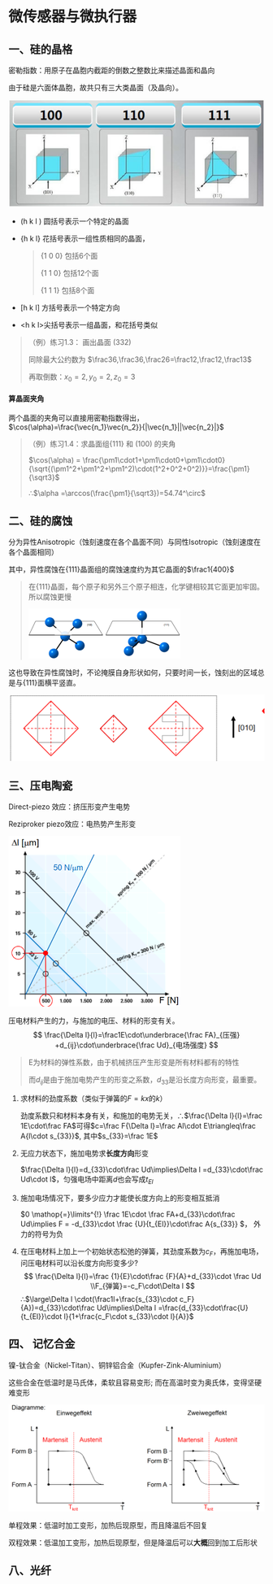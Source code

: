 #  微传感器与微执行器

## 一、硅的晶格

密勒指数：用原子在晶胞内截距的倒数之整数比来描述晶面和晶向

由于硅是六面体晶胞，故共只有三大类晶面（及晶向）。

![miller index](img/cvdd-cutter-1.jpg)

* (h k l ) 圆括号表示一个特定的晶面

* {h k l} 花括号表示一组性质相同的晶面，

  > {1 0 0} 包括6个面
  >
  > {1 1 0} 包括12个面
  >
  > {1 1 1} 包括8个面

* [h k l] 方括号表示一个特定方向
* \<h k l\>尖括号表示一组晶面，和花括号类似

>  （例）练习1.3： 画出晶面 (332)
>
> 同除最大公约数为 $\frac36,\frac36,\frac26=\frac12,\frac12,\frac13$
>
> 再取倒数：$x_0=2,y_0=2,z_0=3$

#### 算晶面夹角

两个晶面的夹角可以直接用密勒指数得出，$\cos(\alpha)=\frac{\vec{n_1}\vec{n_2}}{|\vec{n_1}||\vec{n_2}|}$

> （例）练习1.4：求晶面组{111} 和 (100) 的夹角
>
> $\cos(\alpha) = \frac{\pm1\cdot1+\pm1\cdot0+\pm1\cdot0}{\sqrt{(\pm1^2+\pm1^2+\pm1^2)\cdot(1^2+0^2+0^2)}}=\frac{\pm1}{\sqrt3}$
>
> ∴$\alpha =\arccos(\frac{\pm1}{\sqrt3})=54.74^\circ$

## 二、硅的腐蚀

分为异性Anisotropic（蚀刻速度在各个晶面不同）与同性Isotropic（蚀刻速度在各个晶面相同）

其中，异性腐蚀在{111}晶面组的腐蚀速度约为其它晶面的$\frac1{400}$

> 在{111}晶面，每个原子和另外三个原子相连，化学键相较其它面更加牢固。所以腐蚀更慢
>
> <img src="img/111planeslower.PNG" style="zoom:50%;" />

这也导致在异性腐蚀时，不论掩膜自身形状如何，只要时间一长，蚀刻出的区域总是与{111}面横平竖直。

![](img/111echtlingshape.PNG)

## 三、压电陶瓷

Direct-piezo 效应：挤压形变产生电势

Reziproker piezo效应：电热势产生形变

 <img src="img/piezoeffect.PNG" alt="piezo" style="zoom:60%;" />

压电材料产生的力，与施加的电压、材料的形变有关。
$$
\frac{\Delta l}{l}=\frac1E\cdot\underbrace{\frac FA}_{压强}
+d_{ij}\cdot\underbrace{\frac Ud}_{电场强度}
$$

> E为材料的弹性系数，由于机械挤压产生形变是所有材料都有的特性
>
> 而$d_{ij}$是由于施加电势产生的形变之系数，$d_{33}$是沿长度方向形变，最重要。

1. 求材料的劲度系数（类似于弹簧的$F=kx$的$k$）

   劲度系数只和材料本身有关，和施加的电势无关，∴$\frac{\Delta l}{l}=\frac 1E\cdot\frac FA$可得$c=\frac F{\Delta l}=\frac Al\cdot E\triangleq\frac A{l\cdot s_{33}}$, 其中$s_{33}=\frac 1E$

2. 无应力状态下，施加电势求**长度方向**形变

   $\frac{\Delta l}{l}=d_{33}\cdot\frac Ud\implies\Delta l =d_{33}\cdot\frac Ud\cdot l$，匀强电场中距离$d$也会写成$t_{El}$

3. 施加电场情况下，要多少应力才能使长度方向上的形变相互抵消

   $0 \mathop{=}\limits^{!} \frac 1E\cdot \frac FA+d_{33}\cdot\frac Ud\implies F = -d_{33}\cdot \frac {U}{t_{El}}\cdot\frac A{s_{33}} $， 外力的符号为负

4. 在压电材料上加上一个初始状态松弛的弹簧，其劲度系数为$c_F$，再施加电场，问压电材料可以沿长度方向形变多少?
   $$
   \frac{\Delta l}{l}=\frac {1}{E}\cdot\frac {F}{A}+d_{33}\cdot \frac Ud
   \\F_{弹簧}=-c_F\cdot\Delta l
   $$
   ∴$\large\Delta l \cdot(\frac1l+\frac{s_{33}\cdot c_F}{A})=d_{33}\cdot\frac Ud\implies\Delta l =\frac{d_{33}\cdot\frac{U}{t_{El}}\cdot l}{1+\frac{c_F\cdot s_{33}\cdot l}{A}}$

## 四、 记忆合金

镍-钛合金（Nickel-Titan）、铜锌铝合金（Kupfer-Zink-Aluminium）

这些合金在低温时是马氏体，柔软且容易变形; 而在高温时变为奥氏体，变得坚硬难变形

![memoryalloy](img/memoryalloy.PNG)

单程效果：低温时加工变形，加热后现原型，而且降温后不回复

双程效果：低温加工变形，加热后现原型，但是降温后可以**大概**回到加工后形状

## 八、光纤



